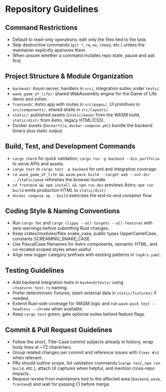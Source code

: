 # Repository Guidelines

## Command Restrictions
- Default to read-only operations; edit only the files tied to the task.
- Skip destructive commands (`git *`, `rm`, `mv`, `chmod`, etc.) unless the maintainer explicitly approves them.
- When unsure whether a command mutates repo state, pause and ask first.

## Project Structure & Module Organization
- `backend/`: Axum server, handlers in `src/`, integration suites under `tests/`.
- `wasm_game_of_life/`: shared WebAssembly engine for the Game of Life demo and solver.
- `frontend/`: Astro app with routes in `src/pages/`, UI primitives in `src/components/`, shared shells in `src/layouts/`.
- `static/`: published assets (`static/wasm/` from the WASM build, `static/dist/` from Astro, legacy HTML/CSS).
- Docker assets (`Dockerfile`, `docker-compose.yml`) bundle the backend binary plus static output.

## Build, Test, and Development Commands
- `cargo check` for quick validation; `cargo run -p backend --bin portfolio` to serve APIs and assets.
- `cargo test` or `cargo test -p backend` for unit and integration coverage.
- `cd wasm_game_of_life && wasm-pack build --target web --out-dir ../static/wasm` refreshes the browser bundle.
- `cd frontend && npm install && npm run dev` previews Astro; `npm run build` emits production HTML to `static/dist/`.
- `docker compose up --build` exercises the end-to-end container flow.

## Coding Style & Naming Conventions
- Run `cargo fmt` and `cargo clippy --all-targets --all-features` with zero warnings before submitting Rust changes.
- Keep crates/modules/files snake_case, public types UpperCamelCase, constants SCREAMING_SNAKE_CASE.
- Use PascalCase filenames for Astro components, semantic HTML, and co-located scoped styles when useful.
- Align new logger category prefixes with existing patterns in `log4rs.yaml`.

## Testing Guidelines
- Add backend integration tests in `backend/tests/` using `<feature>_test.rs` naming.
- Prefer deterministic fixtures; stash external data in `static/fixtures/` if needed.
- Extend Rust-side coverage for WASM logic and run `wasm-pack test --headless --chrome` when available.
- Keep `cargo test` green; gate optional suites behind feature flags.

## Commit & Pull Request Guidelines
- Follow the short, Title-Case commit subjects already in history; wrap body lines at ~72 characters.
- Group related changes per commit and reference issues with `Fixes #id` when relevant.
- PRs should outline scope, list validation commands (`cargo test`, `npm run build`, etc.), attach UI captures when helpful, and mention cross-repo impacts.
- Request review from maintainers tied to the affected area (`backend`, `wasm`, `frontend`) and wait for passing CI before merge.
